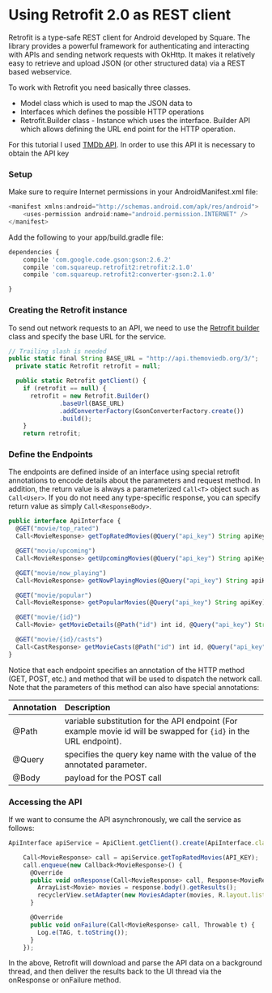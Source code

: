 # Using Retrofit 2.0 as REST client

Retrofit is a type-safe REST client for Android developed by Square. The library provides a powerful framework for authenticating and interacting with APIs and sending network requests with OkHttp. It makes it relatively easy to retrieve and upload JSON (or other structured data) via a REST based webservice. 

To work with Retrofit you need basically three classes.
- Model class which is used to map the JSON data to
- Interfaces which defines the possible HTTP operations
- Retrofit.Builder class - Instance which uses the interface. Builder API which allows defining the URL end point for the HTTP operation.

For this tutorial I used [TMDb API](https://www.themoviedb.org/documentation/api). In order to use this API it is necessary to obtain the API key
### Setup
Make sure to require Internet permissions in your AndroidManifest.xml file:
```javascript
<manifest xmlns:android="http://schemas.android.com/apk/res/android">
    <uses-permission android:name="android.permission.INTERNET" />
</manifest>
```

Add the following to your app/build.gradle file:
```javascript
dependencies {
    compile 'com.google.code.gson:gson:2.6.2'
    compile 'com.squareup.retrofit2:retrofit:2.1.0'
    compile 'com.squareup.retrofit2:converter-gson:2.1.0'  

}
```

### Creating the Retrofit instance
To send out network requests to an API, we need to use the [Retrofit builder](http://square.github.io/retrofit/2.x/retrofit/retrofit2/Retrofit.Builder.html) class and specify the base URL for the service.
```javascript
// Trailing slash is needed
public static final String BASE_URL = "http://api.themoviedb.org/3/";
  private static Retrofit retrofit = null;

  public static Retrofit getClient() {
    if (retrofit == null) {
      retrofit = new Retrofit.Builder()
              .baseUrl(BASE_URL)
              .addConverterFactory(GsonConverterFactory.create())
              .build();
    }
    return retrofit;
```

### Define the Endpoints
The endpoints are defined inside of an interface using special retrofit annotations to encode details about the parameters and request method. In addition, the return value is always a parameterized `Call<T>` object such as `Call<User>`. If you do not need any type-specific response, you can specify return value as simply `Call<ResponseBody>`.
```javascript
public interface ApiInterface {
  @GET("movie/top_rated")
  Call<MovieResponse> getTopRatedMovies(@Query("api_key") String apiKey);

  @GET("movie/upcoming")
  Call<MovieResponse> getUpcomingMovies(@Query("api_key") String apiKey);

  @GET("movie/now_playing")
  Call<MovieResponse> getNowPlayingMovies(@Query("api_key") String apiKey);

  @GET("movie/popular")
  Call<MovieResponse> getPopularMovies(@Query("api_key") String apiKey);

  @GET("movie/{id}")  
  Call<Movie> getMovieDetails(@Path("id") int id, @Query("api_key") String apiKey);

  @GET("movie/{id}/casts")
  Call<CastResponse> getMovieCasts(@Path("id") int id, @Query("api_key") String apiKey);
}
```

Notice that each endpoint specifies an annotation of the HTTP method (GET, POST, etc.) and method that will be used to dispatch the network call. Note that the parameters of this method can also have special annotations:

| Annotation        | Description       |
| ------------- |:-------------|
| @Path     | variable substitution for the API endpoint (For example movie id will be swapped for `{id}` in the URL endpoint).| 
|@Query      |specifies the query key name with the value of the annotated parameter.    |
| @Body |payload for the POST call    |

### Accessing the API
If we want to consume the API asynchronously, we call the service as follows:
```javascript
ApiInterface apiService = ApiClient.getClient().create(ApiInterface.class);

    Call<MovieResponse> call = apiService.getTopRatedMovies(API_KEY);
    call.enqueue(new Callback<MovieResponse>() {
      @Override
      public void onResponse(Call<MovieResponse> call, Response<MovieResponse> response) {
        ArrayList<Movie> movies = response.body().getResults();
        recyclerView.setAdapter(new MoviesAdapter(movies, R.layout.list_item_movie, getContext()));
      }

      @Override
      public void onFailure(Call<MovieResponse> call, Throwable t) {
        Log.e(TAG, t.toString());
      }
    });
```

In the above, Retrofit will download and parse the API data on a background thread, and then deliver the results back to the UI thread via the onResponse or onFailure method.
